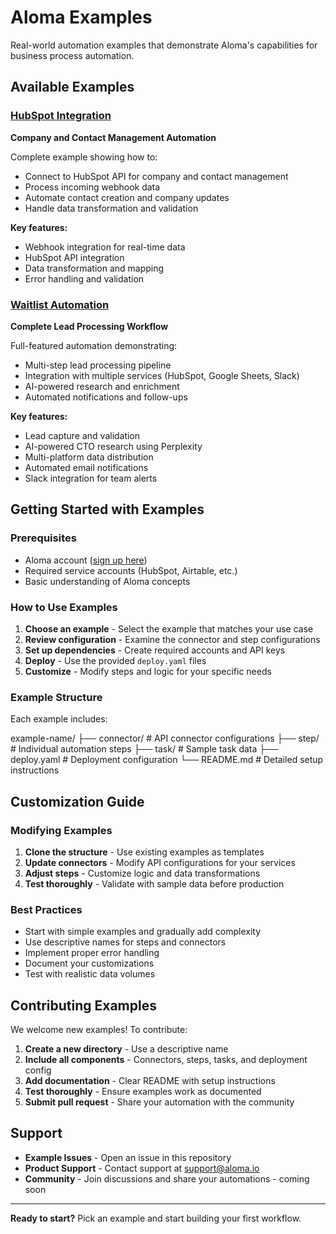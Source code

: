 # Aloma Examples

Real-world automation examples that demonstrate Aloma's capabilities for business process automation.

## Available Examples

### [HubSpot Integration](hubspot/)
**Company and Contact Management Automation**

Complete example showing how to:
- Connect to HubSpot API for company and contact management
- Process incoming webhook data
- Automate contact creation and company updates
- Handle data transformation and validation

**Key features:**
- Webhook integration for real-time data
- HubSpot API integration
- Data transformation and mapping
- Error handling and validation

### [Waitlist Automation](waitlist_automation/)
**Complete Lead Processing Workflow**

Full-featured automation demonstrating:
- Multi-step lead processing pipeline
- Integration with multiple services (HubSpot, Google Sheets, Slack)
- AI-powered research and enrichment
- Automated notifications and follow-ups

**Key features:**
- Lead capture and validation
- AI-powered CTO research using Perplexity
- Multi-platform data distribution
- Automated email notifications
- Slack integration for team alerts

## Getting Started with Examples

### Prerequisites
- Aloma account ([sign up here](https://home.aloma.io/))
- Required service accounts (HubSpot, Airtable, etc.)
- Basic understanding of Aloma concepts

### How to Use Examples

1. **Choose an example** - Select the example that matches your use case
2. **Review configuration** - Examine the connector and step configurations
3. **Set up dependencies** - Create required accounts and API keys
4. **Deploy** - Use the provided `deploy.yaml` files
5. **Customize** - Modify steps and logic for your specific needs

### Example Structure

Each example includes:

example-name/
├── connector/          # API connector configurations
├── step/              # Individual automation steps
├── task/              # Sample task data
├── deploy.yaml        # Deployment configuration
└── README.md          # Detailed setup instructions

## Customization Guide

### Modifying Examples

1. **Clone the structure** - Use existing examples as templates
2. **Update connectors** - Modify API configurations for your services
3. **Adjust steps** - Customize logic and data transformations
4. **Test thoroughly** - Validate with sample data before production

### Best Practices

- Start with simple examples and gradually add complexity
- Use descriptive names for steps and connectors
- Implement proper error handling
- Document your customizations
- Test with realistic data volumes

## Contributing Examples

We welcome new examples! To contribute:

1. **Create a new directory** - Use a descriptive name
2. **Include all components** - Connectors, steps, tasks, and deployment config
3. **Add documentation** - Clear README with setup instructions
4. **Test thoroughly** - Ensure examples work as documented
5. **Submit pull request** - Share your automation with the community

## Support

- **Example Issues** - Open an issue in this repository
- **Product Support** - Contact support at support@aloma.io
- **Community** - Join discussions and share your automations - coming soon

---

**Ready to start?** Pick an example and start building your first workflow.
